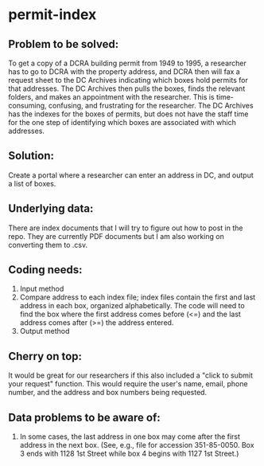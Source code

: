 # permit-index
## Problem to be solved:
To get a copy of a DCRA building permit from 1949 to 1995, a researcher has to go to DCRA with the property address, and DCRA then will fax a request sheet to the DC Archives indicating which boxes hold permits for that addresses. The DC Archives then pulls the boxes, finds the relevant folders, and makes an appointment with the researcher. This is time-consuming, confusing, and frustrating for the researcher. The DC Archives has the indexes for the boxes of permits, but does not have the staff time for the one step of identifying which boxes are associated with which addresses. 
## Solution:
Create a portal where a researcher can enter an address in DC, and output a list of boxes.
## Underlying data:
There are index documents that I will try to figure out how to post in the repo. They are currently PDF documents but I am also working on converting them to .csv.
## Coding needs:
1. Input method 
2. Compare address to each index file; index files contain the first and last address in each box, organized alphabetically. The code will need to find the box where the first address comes before (<=) and the last address comes after (>=) the address entered.
3. Output method

## Cherry on top:
It would be great for our researchers if this also included a "click to submit your request" function. This would require the user's name, email, phone number, and the address and box numbers being requested.
## Data problems to be aware of:
1. In some cases, the last address in one box may come after the first address in the next box. (See, e.g., file for accession 351-85-0050. Box 3 ends with 1128 1st Street while box 4 begins with 1127 1st Street.)

